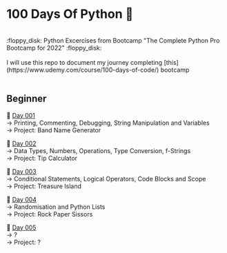 # 100 Days Of Python 🐍
<br/>
:floppy_disk: Python Excercises from Bootcamp "The Complete Python Pro Bootcamp for 2022" :floppy_disk:
<br/><br/>
I will use this repo to document my journey completing [this](https://www.udemy.com/course/100-days-of-code/) bootcamp
<br/><br/>

## Beginner

:date: [Day 001](https://github.com/fernandocucci/100DaysOfPython/tree/main/Day%20001)  
-> Printing, Commenting, Debugging, String Manipulation and Variables<br/>
-> Project: Band Name Generator

:date: [Day 002](https://github.com/fernandocucci/100DaysOfPython/tree/main/Day%20002)  
-> Data Types, Numbers, Operations, Type Conversion, f-Strings<br/>
-> Project: Tip Calculator

:date: [Day 003](https://github.com/fernandocucci/100DaysOfPython/tree/main/Day%20003)  
-> Conditional Statements, Logical Operators, Code Blocks and Scope<br/>
-> Project: Treasure Island

:date: [Day 004](https://github.com/fernandocucci/100DaysOfPython/tree/main/Day%20004)  
-> Randomisation and Python Lists<br/>
-> Project: Rock Paper Sissors

:date: [Day 005](https://github.com/fernandocucci/100DaysOfPython/tree/main/Day%20005)  
-> ?<br/>
-> Project: ?